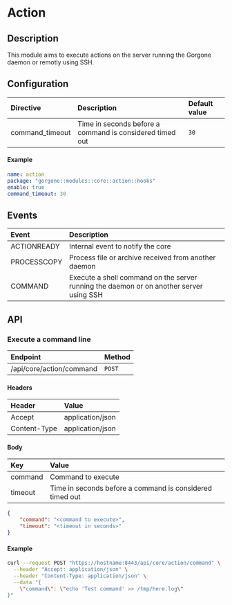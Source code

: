 # Action

## Description

This module aims to execute actions on the server running the Gorgone daemon or remotly using SSH.

## Configuration

| Directive | Description | Default value |
| :- | :- | :- |
| command_timeout | Time in seconds before a command is considered timed out | `30` |

#### Example

```yaml
name: action
package: "gorgone::modules::core::action::hooks"
enable: true
command_timeout: 30
```

## Events

| Event | Description |
| :- | :- |
| ACTIONREADY | Internal event to notify the core |
| PROCESSCOPY | Process file or archive received from another daemon |
| COMMAND | Execute a shell command on the server running the daemon or on another server using SSH |

## API

### Execute a command line

| Endpoint | Method |
| :- | :- |
| /api/core/action/command | `POST` |

#### Headers

| Header | Value |
| :- | :- |
| Accept | application/json |
| Content-Type | application/json |

#### Body

| Key | Value |
| :- | :- |
| command | Command to execute |
| timeout | Time in seconds before a command is considered timed out |

```json
{
    "command": "<command to execute>",
    "timeout": "<timeout in seconds>"
}
```

#### Example

```bash
curl --request POST "https://hostname:8443/api/core/action/command" \
  --header "Accept: application/json" \
  --header "Content-Type: application/json" \
  --data "{
    \"command\": \"echo 'Test command' >> /tmp/here.log\"
}"
```
